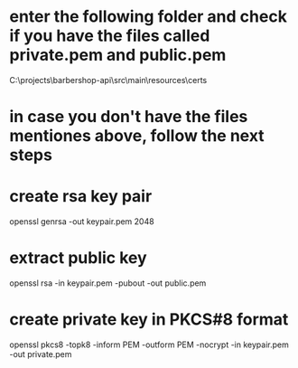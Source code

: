 # enter the following folder and check if you have the files called private.pem and public.pem
C:\projects\barbershop-api\src\main\resources\certs

# in case you don't have the files mentiones above, follow the next steps

# create rsa key pair
openssl genrsa -out keypair.pem 2048

# extract public key
openssl rsa -in keypair.pem -pubout -out public.pem

# create private key in PKCS#8 format
openssl pkcs8 -topk8 -inform PEM -outform PEM -nocrypt -in keypair.pem -out private.pem